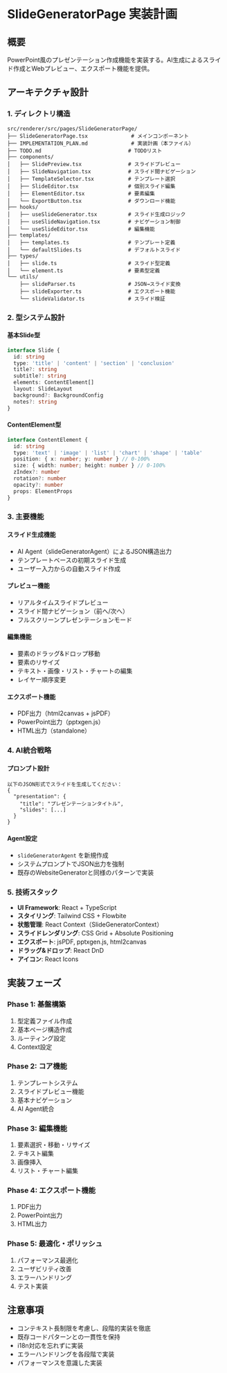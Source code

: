 # SlideGeneratorPage 実装計画

## 概要

PowerPoint風のプレゼンテーション作成機能を実装する。AI生成によるスライド作成とWebプレビュー、エクスポート機能を提供。

## アーキテクチャ設計

### 1. ディレクトリ構造

```
src/renderer/src/pages/SlideGeneratorPage/
├── SlideGeneratorPage.tsx              # メインコンポーネント
├── IMPLEMENTATION_PLAN.md              # 実装計画（本ファイル）
├── TODO.md                            # TODOリスト
├── components/
│   ├── SlidePreview.tsx               # スライドプレビュー
│   ├── SlideNavigation.tsx            # スライド間ナビゲーション
│   ├── TemplateSelector.tsx           # テンプレート選択
│   ├── SlideEditor.tsx                # 個別スライド編集
│   ├── ElementEditor.tsx              # 要素編集
│   └── ExportButton.tsx               # ダウンロード機能
├── hooks/
│   ├── useSlideGenerator.tsx          # スライド生成ロジック
│   ├── useSlideNavigation.tsx         # ナビゲーション制御
│   └── useSlideEditor.tsx             # 編集機能
├── templates/
│   ├── templates.ts                   # テンプレート定義
│   └── defaultSlides.ts               # デフォルトスライド
├── types/
│   ├── slide.ts                       # スライド型定義
│   └── element.ts                     # 要素型定義
└── utils/
    ├── slideParser.ts                 # JSON→スライド変換
    ├── slideExporter.ts               # エクスポート機能
    └── slideValidator.ts              # スライド検証
```

### 2. 型システム設計

#### 基本Slide型

```typescript
interface Slide {
  id: string
  type: 'title' | 'content' | 'section' | 'conclusion'
  title?: string
  subtitle?: string
  elements: ContentElement[]
  layout: SlideLayout
  background?: BackgroundConfig
  notes?: string
}
```

#### ContentElement型

```typescript
interface ContentElement {
  id: string
  type: 'text' | 'image' | 'list' | 'chart' | 'shape' | 'table'
  position: { x: number; y: number } // 0-100%
  size: { width: number; height: number } // 0-100%
  zIndex?: number
  rotation?: number
  opacity?: number
  props: ElementProps
}
```

### 3. 主要機能

#### スライド生成機能

- AI Agent（slideGeneratorAgent）によるJSON構造出力
- テンプレートベースの初期スライド生成
- ユーザー入力からの自動スライド作成

#### プレビュー機能

- リアルタイムスライドプレビュー
- スライド間ナビゲーション（前へ/次へ）
- フルスクリーンプレゼンテーションモード

#### 編集機能

- 要素のドラッグ&ドロップ移動
- 要素のリサイズ
- テキスト・画像・リスト・チャートの編集
- レイヤー順序変更

#### エクスポート機能

- PDF出力（html2canvas + jsPDF）
- PowerPoint出力（pptxgen.js）
- HTML出力（standalone）

### 4. AI統合戦略

#### プロンプト設計

```
以下のJSON形式でスライドを生成してください：
{
  "presentation": {
    "title": "プレゼンテーションタイトル",
    "slides": [...]
  }
}
```

#### Agent設定

- `slideGeneratorAgent` を新規作成
- システムプロンプトでJSON出力を強制
- 既存のWebsiteGeneratorと同様のパターンで実装

### 5. 技術スタック

- **UI Framework**: React + TypeScript
- **スタイリング**: Tailwind CSS + Flowbite
- **状態管理**: React Context（SlideGeneratorContext）
- **スライドレンダリング**: CSS Grid + Absolute Positioning
- **エクスポート**: jsPDF, pptxgen.js, html2canvas
- **ドラッグ&ドロップ**: React DnD
- **アイコン**: React Icons

## 実装フェーズ

### Phase 1: 基盤構築

1. 型定義ファイル作成
2. 基本ページ構造作成
3. ルーティング設定
4. Context設定

### Phase 2: コア機能

1. テンプレートシステム
2. スライドプレビュー機能
3. 基本ナビゲーション
4. AI Agent統合

### Phase 3: 編集機能

1. 要素選択・移動・リサイズ
2. テキスト編集
3. 画像挿入
4. リスト・チャート編集

### Phase 4: エクスポート機能

1. PDF出力
2. PowerPoint出力
3. HTML出力

### Phase 5: 最適化・ポリッシュ

1. パフォーマンス最適化
2. ユーザビリティ改善
3. エラーハンドリング
4. テスト実装

## 注意事項

- コンテキスト長制限を考慮し、段階的実装を徹底
- 既存コードパターンとの一貫性を保持
- i18n対応を忘れずに実装
- エラーハンドリングを各段階で実装
- パフォーマンスを意識した実装
